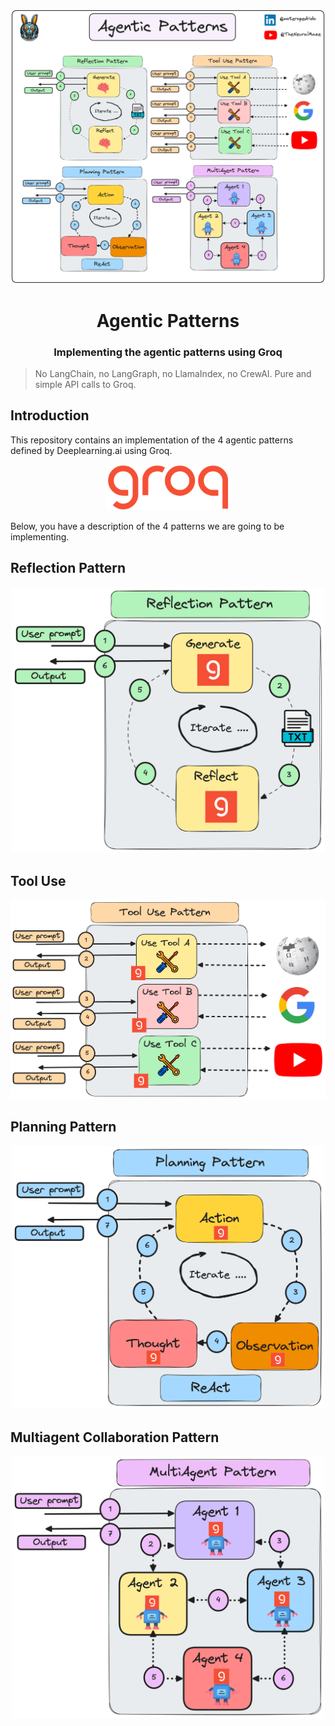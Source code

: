 <p align="center">
    <img alt="logo" src="img/agentic_patterns.png" width=600 />
    <h1 align="center">Agentic Patterns</h1>
    <h3 align="center">Implementing the agentic patterns using Groq</h3>
</p>


> No LangChain, no LangGraph, no LlamaIndex, no CrewAI. Pure and simple API calls to Groq.


## Introduction

This repository contains an implementation of the 4 agentic
patterns defined by Deeplearning.ai using Groq.

<p align="center">
    <img alt="logo" src="img/groq.png" width=200 />
</p>


Below, you have a description of the 4 patterns we are going to be implementing.

## Reflection Pattern

<p align="center">
    <img alt="logo" src="img/reflection_pattern.png" width=500 />
</p>


## Tool Use

<p align="center">
    <img alt="logo" src="img/tool_pattern.png" width=600 />
</p>


## Planning Pattern

<p align="center">
    <img alt="logo" src="img/planning_pattern.png" width=500 />
</p>

## Multiagent Collaboration Pattern

<p align="center">
    <img alt="logo" src="img/multiagent_pattern.png" width=500 />
</p>
